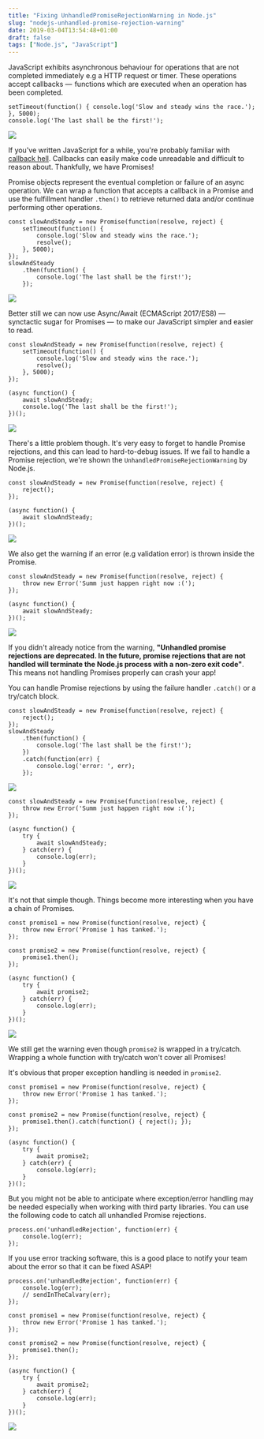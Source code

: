 ```yaml
---
title: "Fixing UnhandledPromiseRejectionWarning in Node.js"
slug: "nodejs-unhandled-promise-rejection-warning"
date: 2019-03-04T13:54:48+01:00
draft: false
tags: ["Node.js", "JavaScript"]
---
```


JavaScript exhibits asynchronous behaviour for operations that are not completed immediately e.g a HTTP request or timer. These operations accept callbacks —  functions which are executed when an operation has been completed.

    setTimeout(function() { console.log('Slow and steady wins the race.'); }, 5000);
    console.log('The last shall be the first!');

![](/images/prm-rjctn/async-js.gif)

If you've written JavaScript for a while, you're probably familiar with [callback hell](http://callbackhell.com/). Callbacks can easily make code unreadable and difficult to reason about. Thankfully, we have Promises!

Promise objects represent the eventual completion or failure of an async operation. We can wrap a function that accepts a callback in a Promise and use the fulfillment handler `.then()` to retrieve returned data and/or continue performing other operations.

    const slowAndSteady = new Promise(function(resolve, reject) {
        setTimeout(function() {
            console.log('Slow and steady wins the race.');
            resolve();
        }, 5000);
    });
    slowAndSteady
        .then(function() {
            console.log('The last shall be the first!');
        });

![](/images/prm-rjctn/promise-js.gif)

Better still we can now use Async/Await (ECMAScript 2017/ES8) —  synctactic sugar for Promises —  to make our JavaScript simpler and easier to read.

    const slowAndSteady = new Promise(function(resolve, reject) {
        setTimeout(function() {
            console.log('Slow and steady wins the race.');
            resolve();
        }, 5000);
    });

    (async function() {
        await slowAndSteady;
        console.log('The last shall be the first!');
    })();

![](/images/prm-rjctn/await-js.gif)

There's a little problem though. It's very easy to forget to handle Promise rejections, and this can lead to hard-to-debug issues. If we fail to handle a Promise rejection, we're shown the `UnhandledPromiseRejectionWarning` by Node.js.

    const slowAndSteady = new Promise(function(resolve, reject) {
        reject();
    });

    (async function() {
        await slowAndSteady;
    })();

![](/images/prm-rjctn/promise-rejection.gif)

We also get the warning if an error (e.g validation error) is thrown inside the Promise.

    const slowAndSteady = new Promise(function(resolve, reject) {
        throw new Error('Summ just happen right now :(');
    });

    (async function() {
        await slowAndSteady;
    })();

![](/images/prm-rjctn/throw-rejection.gif)

If you didn't already notice from the warning, __"Unhandled promise rejections are deprecated. In the future, promise rejections that are not handled will terminate the Node.js process with a non-zero exit code"__. This means not handling Promises properly can crash your app!

You can handle Promise rejections by using the failure handler `.catch()` or a try/catch block.

    const slowAndSteady = new Promise(function(resolve, reject) {
        reject();
    });
    slowAndSteady
        .then(function() {
            console.log('The last shall be the first!');
        })
        .catch(function(err) {
            console.log('error: ', err);
        });

![](/images/prm-rjctn/dot-catch.gif)

    const slowAndSteady = new Promise(function(resolve, reject) {
        throw new Error('Summ just happen right now :(');
    });

    (async function() {
        try {
            await slowAndSteady;
        } catch(err) {
            console.log(err);
        }
    })();

![](/images/prm-rjctn/try-catch.gif)

It's not that simple though. Things become more interesting when you have a chain of Promises.

    const promise1 = new Promise(function(resolve, reject) {
        throw new Error('Promise 1 has tanked.');
    });

    const promise2 = new Promise(function(resolve, reject) {
        promise1.then();
    });

    (async function() {
        try {
            await promise2;
        } catch(err) {
            console.log(err);
        }
    })();

![](/images/prm-rjctn/double-promise.gif)

We still get the warning even though `promise2` is wrapped in a try/catch. Wrapping a whole function with try/catch won't cover all Promises!

It's obvious that proper exception handling is needed in `promise2`.

    const promise1 = new Promise(function(resolve, reject) {
        throw new Error('Promise 1 has tanked.');
    });

    const promise2 = new Promise(function(resolve, reject) {
        promise1.then().catch(function() { reject(); });
    });

    (async function() {
        try {
            await promise2;
        } catch(err) {
            console.log(err);
        }
    })();

But you might not be able to anticipate where exception/error handling may be needed especially when working with third party libraries. You can use the following code to catch all unhandled Promise rejections.

    process.on('unhandledRejection', function(err) {
        console.log(err);
    });


If you use error tracking software, this is a good place to notify your team about the error so that it can be fixed ASAP!

    process.on('unhandledRejection', function(err) {
        console.log(err);
        // sendInTheCalvary(err);
    });

    const promise1 = new Promise(function(resolve, reject) {
        throw new Error('Promise 1 has tanked.');
    });

    const promise2 = new Promise(function(resolve, reject) {
        promise1.then();
    });

    (async function() {
        try {
            await promise2;
        } catch(err) {
            console.log(err);
        }
    })();

![](/images/prm-rjctn/handle-all-rejections.gif)